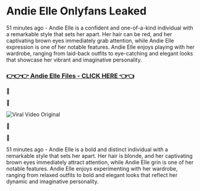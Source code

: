 # Andie Elle Onlyfans Leaked

<p>51 minutes ago - Andie Elle is a confident and one-of-a-kind individual with a remarkable style that sets her apart. Her hair can be red, and her captivating brown eyes immediately grab attention, while Andie Elle expression is one of her notable features. Andie Elle enjoys playing with her wardrobe, ranging from laid-back outfits to eye-catching and elegant looks that showcase her vibrant and imaginative personality.</p><p>
<h3><a href="https://fansleaks.com-getfree.pro/andie-elle" rel="nofollow">👉👉👉 Andie Elle Files - CLICK HERE 👈👈</a></h3>
<p>🔻</p>
<p>🔻</p> <p>
<a href="https://fansleaks.com-getfree.pro/andie-elle" rel="nofollow"><img src="https://i.imgur.com/0ZbtXZ5.gif" alt="Viral Video Original" style="max-width: 100%; display: inline-block;" data-target="animated-image.originalImage"></a>
<p>🔻</p>
<p>🔻</p> <p>51 minutes ago - Andie Elle is a bold and distinct individual with a remarkable style that sets her apart. Her hair is blonde, and her captivating brown eyes immediately attract attention, while Andie Elle grin is one of her notable features. Andie Elle enjoys experimenting with her wardrobe, ranging from relaxed outfits to bold and elegant looks that reflect her dynamic and imaginative personality.</p>